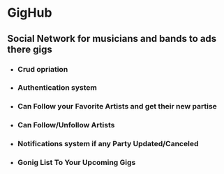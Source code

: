 # GigHub
<h2>Social Network for musicians and bands to ads there gigs</h2>
   <ul>
        <li>
            <h3>Crud opriation</h3>
        </li>
        <li>
            <h3>Authentication system</h3>
        </li>
        <li>
            <h3>Can Follow your Favorite Artists and get their new partise</h3>
        </li>
        <li>
            <h3>Can Follow/Unfollow Artists</h3>
        </li>
        <li>
            <h3>Notifications system if any Party Updated/Canceled </h3>
        </li>
        <li>
            <h3>Gonig List To Your Upcoming Gigs</h3>
        </li>
    </ul>
